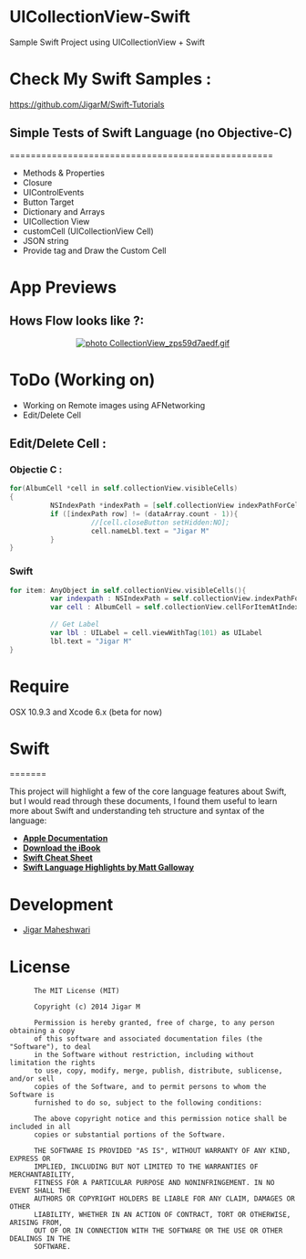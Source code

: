 UICollectionView-Swift
======================

Sample Swift Project using UICollectionView + Swift

Check My Swift Samples : 
=========================
https://github.com/JigarM/Swift-Tutorials


## Simple Tests of Swift Language (no Objective-C)
==================================================

+ Methods & Properties
+ Closure
+ UIControlEvents
+ Button Target
+ Dictionary and Arrays
+ UICollection View
+ customCell (UICollectionView Cell)
+ JSON string
+ Provide tag and Draw the Custom Cell

App Previews
====================

## Hows Flow looks like ?: 

<p align="center">
<a href="http://s1282.photobucket.com/user/jigarm_0809/media/CollectionView_zps59d7aedf.gif.html" target="_blank"><img src="http://i1282.photobucket.com/albums/a534/jigarm_0809/CollectionView_zps59d7aedf.gif" border="0" alt=" photo CollectionView_zps59d7aedf.gif"/></a>
</p>

ToDo (Working on)
==========
+ Working on Remote images using AFNetworking
+ Edit/Delete Cell


## Edit/Delete Cell : 

### Objectie C : 

```objective-c
for(AlbumCell *cell in self.collectionView.visibleCells)
{
          NSIndexPath *indexPath = [self.collectionView indexPathForCell:cell];
          if ([indexPath row] != (dataArray.count - 1)){
                    //[cell.closeButton setHidden:NO];
                    cell.nameLbl.text = "Jigar M"
          }
}
```
### Swift
```swift
for item: AnyObject in self.collectionView.visibleCells(){
          var indexpath : NSIndexPath = self.collectionView.indexPathForCell(item as AlbumCell)
          var cell : AlbumCell = self.collectionView.cellForItemAtIndexPath(indexpath) as AlbumCell
          
          // Get Label
          var lbl : UILabel = cell.viewWithTag(101) as UILabel
          lbl.text = "Jigar M"
}
```

# Require
OSX 10.9.3 and Xcode 6.x (beta for now)

# Swift
=======

This project will highlight a few of the core language features about Swift, but I would read through these documents, I found them useful to learn more about Swift and understanding teh structure and syntax of the language:

* [__Apple Documentation__](https://developer.apple.com/library/prerelease/ios/documentation/swift/conceptual/swift_programming_language/index.html)
* [__Download the iBook__](https://itunes.apple.com/us/book/the-swift-programming-language/id881256329?mt=11)
* [__Swift Cheat Sheet__](https://github.com/grant/swift-cheat-sheet)
* [__Swift Language Highlights by Matt Galloway__](http://www.raywenderlich.com/73997/swift-language-highlights)


# Development

* [Jigar Maheshwari](http://twitter.com/jigar0809)

# License

          The MIT License (MIT)
        
          Copyright (c) 2014 Jigar M
        
          Permission is hereby granted, free of charge, to any person obtaining a copy
          of this software and associated documentation files (the "Software"), to deal
          in the Software without restriction, including without limitation the rights
          to use, copy, modify, merge, publish, distribute, sublicense, and/or sell
          copies of the Software, and to permit persons to whom the Software is
          furnished to do so, subject to the following conditions:
          
          The above copyright notice and this permission notice shall be included in all
          copies or substantial portions of the Software.
          
          THE SOFTWARE IS PROVIDED "AS IS", WITHOUT WARRANTY OF ANY KIND, EXPRESS OR
          IMPLIED, INCLUDING BUT NOT LIMITED TO THE WARRANTIES OF MERCHANTABILITY,
          FITNESS FOR A PARTICULAR PURPOSE AND NONINFRINGEMENT. IN NO EVENT SHALL THE
          AUTHORS OR COPYRIGHT HOLDERS BE LIABLE FOR ANY CLAIM, DAMAGES OR OTHER
          LIABILITY, WHETHER IN AN ACTION OF CONTRACT, TORT OR OTHERWISE, ARISING FROM,
          OUT OF OR IN CONNECTION WITH THE SOFTWARE OR THE USE OR OTHER DEALINGS IN THE
          SOFTWARE.

